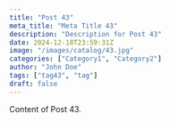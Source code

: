 ```yaml
---
title: "Post 43"
meta_title: "Meta Title 43"
description: "Description for Post 43"
date: 2024-12-18T23:59:31Z
image: "/images/catalog/43.jpg"
categories: ["Category1", "Category2"]
author: "John Doe"
tags: ["tag43", "tag"]
draft: false
---
```


Content of Post 43.
